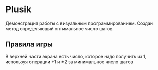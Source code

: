 # Plusik
Демонстрация работы с визуальным программированием.
Создан метод определяющий оптимальное число шагов.

## Правила игры
В верхней части экрана есть число, которое надо получить из 1, используя операции +1 и *2 за минимальное число шагов
